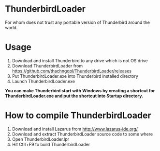 # ThunderbirdLoader
For whom does not trust any portable version of Thunderbird around the world.
# Usage
1. Download and install Thunderbird to any drive which is not OS drive
2. Download ThunderbirdLoader from https://github.com/thachngopl/ThunderbirdLoader/releases
3. Put ThunderbirdLoader.exe into Thunderbird installed directory
4. Launch ThunderbirdLoader.exe

**You can make Thunderbird start with Windows by creating a shortcut for ThunderbirdLoader.exe and put the shortcut into Startup directory.**

# How to compile ThunderbirdLoader
1. Download and install Lazarus from http://www.lazarus-ide.org/
2. Download and extract ThunderbirdLoader source code to some where
3. Open ThunderbirdLoader.lpr
4. Hit Ctrl+F9 to build ThunderbirdLoader
